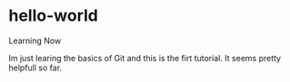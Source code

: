 # hello-world
Learning Now


Im just learing the basics of Git and this is the firt tutorial. It seems
pretty helpfull so far.
